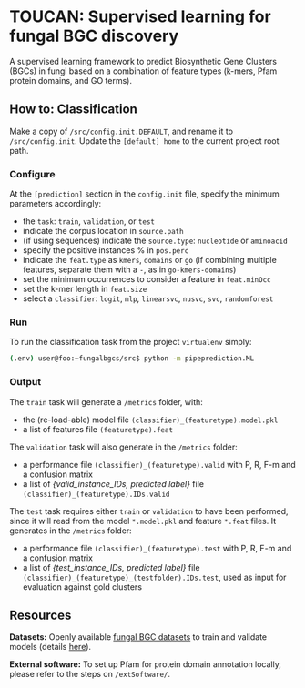 # **TOUCAN: Supervised learning for fungal BGC discovery**

A supervised learning framework to predict Biosynthetic Gene Clusters (BGCs) in fungi based on a combination of feature types (k-mers, Pfam protein domains, and GO terms). 

## **How to: Classification**

Make a copy of `/src/config.init.DEFAULT`, and rename it to `/src/config.init`. Update the `[default] home` to the current project root path.

### **Configure**

At the `[prediction]` section  in the `config.init` file, specify the minimum parameters accordingly:

- the `task`: `train`, `validation`, or `test` 
- indicate the corpus location in `source.path`
- (if using sequences) indicate the `source.type`: `nucleotide` or `aminoacid`
- specify the positive instances % in `pos.perc`
- indicate the `feat.type` as `kmers`, `domains` or `go` (if combining multiple features, separate them with a `-`, as in `go-kmers-domains`)
- set the minimum occurrences to consider a feature in `feat.minOcc`
- set the k-mer length in `feat.size`
- select a `classifier`: `logit`, `mlp`, `linearsvc`, `nusvc`, `svc`, `randomforest`

### **Run**

To run the classification task from the project `virtualenv` simply:

```bash
(.env) user@foo:~fungalbgcs/src$ python -m pipeprediction.ML
```

### **Output**

The `train` task will generate a `/metrics` folder, with:

- the (re-load-able) model file `(classifier)_(featuretype).model.pkl`
- a list of features file `(featuretype).feat`

The `validation` task will also generate in the `/metrics` folder:

- a performance file `(classifier)_(featuretype).valid` with P, R, F-m and a confusion matrix
- a list of *{valid_instance_IDs, predicted label}* file `(classifier)_(featuretype).IDs.valid`

The `test` task requires either `train` or `validation` to have been performed, since it will read from the model `*.model.pkl` and feature `*.feat` files. It generates in the `/metrics` folder:

- a performance file `(classifier)_(featuretype).test` with P, R, F-m and a confusion matrix
- a list of *{test_instance_IDs, predicted label}* file `(classifier)_(featuretype)_(testfolder).IDs.test`, used as input for evaluation against gold clusters

## **Resources**

**Datasets:** Openly available [fungal BGC datasets](https://github.com/bioinfoUQAM/fungalbgcdata) to train and validate models (details [here](https://arxiv.org/abs/2001.03260)).

**External software:** To set up Pfam for protein domain annotation locally, please refer to the steps on `/extSoftware/`.


